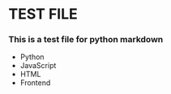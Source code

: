 <h1>TEST FILE</h1>

<h3>This is a test file for python markdown</h3>

<ul>
<li>Python</li>
<li>JavaScript</li>
<li>HTML</li>
<li>Frontend</li>
</ul>
